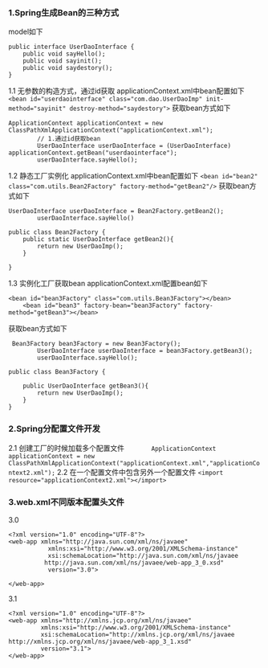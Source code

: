 ### 1.Spring生成Bean的三种方式
model如下
```
public interface UserDaoInterface {
    public void sayHello();
    public void sayinit();
    public void saydestory();
}
```
1.1 无参数的构造方式，通过id获取
applicationContext.xml中bean配置如下
 `<bean id="userdaointerface" class="com.dao.UserDaoImp" init-method="sayinit" destroy-method="saydestory">`
 获取bean方式如下
```
ApplicationContext applicationContext = new ClassPathXmlApplicationContext("applicationContext.xml");
        // 1.通过id获取bean
        UserDaoInterface userDaoInterface = (UserDaoInterface) applicationContext.getBean("userdaointerface");
        userDaoInterface.sayHello();
```
1.2 静态工厂实例化
applicationContext.xml中bean配置如下
`<bean id="bean2" class="com.utils.Bean2Factory" factory-method="getBean2"/>`
获取bean方式如下
```
UserDaoInterface userDaoInterface = Bean2Factory.getBean2();
        userDaoInterface.sayHello()
```

```
public class Bean2Factory {
    public static UserDaoInterface getBean2(){
        return new UserDaoImp();
    }

}
```
1.3 实例化工厂获取bean
applicationContext.xml配置bean如下
```
<bean id="bean3Factory" class="com.utils.Bean3Factory"></bean>
    <bean id="bean3" factory-bean="bean3Factory" factory-method="getBean3"></bean>
```
获取bean方式如下
```
 Bean3Factory bean3Factory = new Bean3Factory();
        UserDaoInterface userDaoInterface = bean3Factory.getBean3();
        userDaoInterface.sayHello();
```

```
public class Bean3Factory {

    public UserDaoInterface getBean3(){
        return new UserDaoImp();
    }
}
```
### 2.Spring分配置文件开发
2.1 创建工厂的时候加载多个配置文件
`        ApplicationContext applicationContext = new ClassPathXmlApplicationContext("applicationContext.xml","applicationContext2.xml");
`
2.2 在一个配置文件中包含另外一个配置文件
`<import resource="applicationContext2.xml"></import>`
### 3.web.xml不同版本配置头文件
3.0
```
<?xml version="1.0" encoding="UTF-8"?>
<web-app xmlns="http://java.sun.com/xml/ns/javaee"
           xmlns:xsi="http://www.w3.org/2001/XMLSchema-instance"
           xsi:schemaLocation="http://java.sun.com/xml/ns/javaee
		  http://java.sun.com/xml/ns/javaee/web-app_3_0.xsd"
           version="3.0">

</web-app>
```

3.1
```
<?xml version="1.0" encoding="UTF-8"?>
<web-app xmlns="http://xmlns.jcp.org/xml/ns/javaee"
         xmlns:xsi="http://www.w3.org/2001/XMLSchema-instance"
         xsi:schemaLocation="http://xmlns.jcp.org/xml/ns/javaee http://xmlns.jcp.org/xml/ns/javaee/web-app_3_1.xsd"
         version="3.1">
</web-app>
```




 

